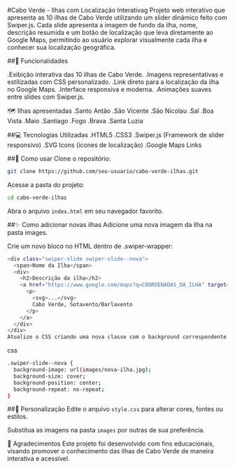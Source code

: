 
#Cabo Verde - Ilhas com Localização Interativag
Projeto web interativo que apresenta as 10 ilhas de Cabo Verde utilizando um slider dinâmico feito com Swiper.js. Cada slide apresenta a imagem de fundo da ilha, nome, descrição resumida e um botão de localização que leva diretamente ao Google Maps, permitindo ao usuário explorar visualmente cada ilha e conhecer sua localização geográfica.


##🚀 Funcionalidades

.Exibição interativa das 10 ilhas de Cabo Verde.
.Imagens representativas e estilizadas com CSS personalizado.
.Link direto para a localização da ilha no Google Maps.
.Interface responsiva e moderna.
.Animações suaves entre slides com Swiper.js.

🗺️ Ilhas apresentadas
.Santo Antão
.São Vicente
.São Nicolau
.Sal
.Boa Vista
.Maio
.Santiago
.Fogo
.Brava
.Santa Luzia

##💻 Tecnologias Utilizadas
.HTML5
.CSS3
.Swiper.js (Framework de slider responsivo)
.SVG Icons (ícones de localização)
.Google Maps Links

##📂 Como usar
Clone o repositório:

```bash
git clone https://github.com/seu-usuario/cabo-verde-ilhas.git
```
Acesse a pasta do projeto:

```bash
cd cabo-verde-ilhas
```

Abra o arquivo `index.html` em seu navegador favorito.

##✨ Como adicionar novas ilhas
Adicione uma nova imagem da ilha na pasta images.

Crie um novo bloco no HTML dentro de .swiper-wrapper:

```bash
<div class="swiper-slide swiper-slide--nova">
  <span>Nome da Ilha</span>
  <div>
    <h2>Descrição da ilha</h2>
    <a href="https://www.google.com/maps?q=COORDENADAS_DA_ILHA" target="_blank">
      <p>
        <svg>...</svg>
        Cabo Verde, Sotavento/Barlavento
      </p>
    </a>
  </div>
</div>
Atualize o CSS criando uma nova classe com o background correspondente:
```
css
```bash
.swiper-slide--nova {
  background-image: url(images/nova-ilha.jpg);
  background-size: cover;
  background-position: center;
  background-repeat: no-repeat;
}
```

##🎨 Personalização
Edite o arquivo `style.css` para alterar cores, fontes ou estilos.

Substitua as imagens na pasta `images` por outras de sua preferência.

🙌 Agradecimentos
Este projeto foi desenvolvido com fins educacionais, visando promover o conhecimento das ilhas de Cabo Verde de maneira interativa e acessível.

